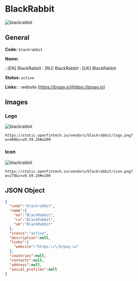 
# BlackRabbit 
![blackrabbit](https://static.openfintech.io/vendors/blackrabbit/logo.png?w=400&c=v0.59.26#w200)  

## General 
 
**Code:** `blackrabbit` 
 
**Name:** 
 
:	[EN] BlackRabbit 
:	[RU] BlackRabbit 
:	[UK] BlackRabbit 
 
**Status:** `active` 
 
**Links:** 
: website [https://brpay.io](https://brpay.io) 
 

## Images 

### Logo 
 
![blackrabbit](https://static.openfintech.io/vendors/blackrabbit/logo.png?w=400&c=v0.59.26#w200)  

```
https://static.openfintech.io/vendors/blackrabbit/logo.png?w=400&c=v0.59.26#w200
```  

### Icon 
 
![blackrabbit](https://static.openfintech.io/vendors/blackrabbit/icon.png?w=278&c=v0.59.26#w100)  

```
https://static.openfintech.io/vendors/blackrabbit/icon.png?w=278&c=v0.59.26#w100
```  

## JSON Object 

```json
{
  "code":"blackrabbit",
  "name":{
    "en":"BlackRabbit",
    "ru":"BlackRabbit",
    "uk":"BlackRabbit"
  },
  "status":"active",
  "description":null,
  "links":{
    "website":"https:\/\/brpay.io"
  },
  "countries":null,
  "contacts":null,
  "address":null,
  "social_profiles":null
}
```  
